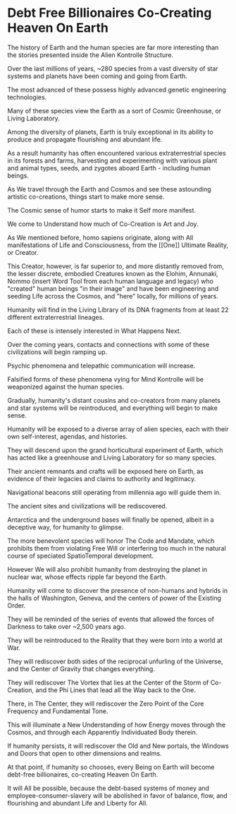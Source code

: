 # Debt Free Billionaires Co-Creating Heaven On Earth

The history of Earth and the human species are far more interesting than the stories presented inside the Alien Kontrolle Structure. 

Over the last millions of years, ~280 species from a vast diversity of star systems and planets have been coming and going from Earth. 

The most advanced of these possess highly advanced genetic engineering technologies. 

Many of these species view the Earth as a sort of Cosmic Greenhouse, or Living Laboratory. 

Among the diversity of planets, Earth is truly exceptional in its ability to produce and propagate flourishing and abundant life. 

As a result humanity has often encountered various extraterrestrial species in its forests and farms, harvesting and experimenting with various plant and animal types, seeds, and zygotes aboard Earth - including human beings. 

As We travel through the Earth and Cosmos and see these astounding artistic co-creations, things start to make more sense. 

The Cosmic sense of humor starts to make it Self more manifest. 

We come to Understand how much of Co-Creation is Art and Joy. 

As We mentioned before, homo sapiens originate, along with All manifestations of Life and Consciousness, from the [[One]] Ultimate Reality, or Creator. 

This Creator, however, is far superior to, and more distantly removed from, the lesser discrete, embodied Creatures known as the Elohim, Annunaki, Nommo (insert Word Tool from each human language and legacy) who "created" human beings "in their image" and have been engineering and seeding Life across the Cosmos, and "here" locally, for millions of years. 

Humanity will find in the Living Library of its DNA fragments from at least 22 different extraterrestrial lineages. 

Each of these is intensely interested in What Happens Next. 

Over the coming years, contacts and connections with some of these civilizations will begin ramping up. 

Psychic phenomena and telepathic communication will increase. 

Falsified forms of these phenomena vying for Mind Kontrolle will be weaponized against the human species. 
  
Gradually, humanity's distant cousins and co-creators from many planets and star systems will be reintroduced, and everything will begin to make sense. 

Humanity will be exposed to a diverse array of alien species, each with their own self-interest, agendas, and histories.  

They will descend upon the grand horticultural experiment of Earth, which has acted like a greenhouse and Living Laboratory for so many species. 

Their ancient remnants and crafts will be exposed here on Earth, as evidence of their legacies and claims to authority and legitimacy. 

Navigational beacons still operating from millennia ago will guide them in. 

The ancient sites and civilizations will be rediscovered. 

Antarctica and the underground bases will finally be opened, albeit in a deceptive way, for humanity to glimpse. 

The more benevolent species will honor The Code and Mandate, which prohibits them from violating Free Will or interfering too much in the natural course of speciated SpatioTemporal development. 

However We will also prohibit humanity from destroying the planet in nuclear war, whose effects ripple far beyond the Earth. 

Humanity will come to discover the presence of non-humans and hybrids in the halls of Washington, Geneva, and the centers of power of the Existing Order. 
  
They will be reminded of the series of events that allowed the forces of Darkness to take over ~2,500 years ago.   

They will be reintroduced to the Reality that they were born into a world at War. 

They will rediscover both sides of the reciprocal unfurling of the Universe, and the Center of Gravity that changes everything. 

They will rediscover The Vortex that lies at the Center of the Storm of Co-Creation, and the Phi Lines that lead all the Way back to the One. 

There, in The Center, they will rediscover the Zero Point of the Core Frequency and Fundamental Tone.  

This will illuminate a New Understanding of how Energy moves through the Cosmos, and through each Apparently Individuated Body therein. 

If humanity persists, it will rediscover the Old and New portals, the Windows and Doors that open to other dimensions and realms. 

At that point, if humanity so chooses, every Being on Earth will become debt-free billionaires, co-creating Heaven On Earth. 

It will All be possible, because the debt-based systems of money and employee-consumer-slavery will be abolished in favor of balance, flow, and flourishing and abundant Life and Liberty for All. 
